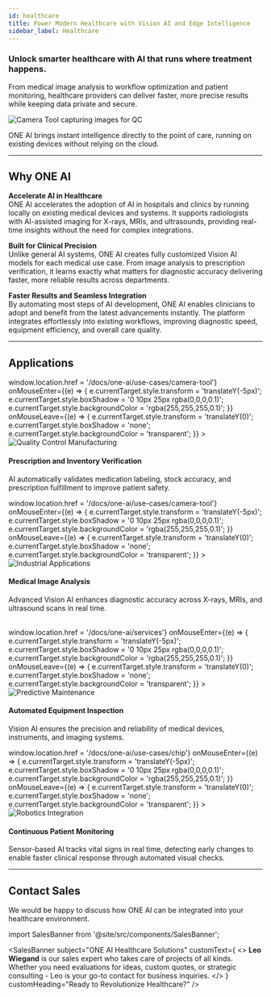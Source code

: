 ```yaml
---
id: healthcare
title: Power Modern Healthcare with Vision AI and Edge Intelligence
sidebar_label: Healthcare
---
```


### Unlock smarter healthcare with AI that runs where treatment happens.

From medical image analysis to workflow optimization and patient monitoring, healthcare providers can deliver faster, more precise results while keeping data private and secure.


<div style={{display:'flex', justifyContent:'center', margin:'20px 0'}}>
  <img src="/img/ai/one_ai_plugin/industries/Healthcare(1).jpg" alt="Camera Tool capturing images for QC" style={{maxHeight:'320px', borderRadius:'8px'}} />
</div>

ONE AI brings instant intelligence directly to the point of care, running on existing devices without relying on the cloud.

---
## Why ONE AI

**Accelerate AI in Healthcare**  
ONE AI accelerates the adoption of AI in hospitals and clinics by running locally on existing medical devices and systems. It supports radiologists with AI-assisted imaging for X-rays, MRIs, and ultrasounds, providing real-time insights without the need for complex integrations.

**Built for Clinical Precision**  
Unlike general AI systems, ONE AI creates fully customized Vision AI models for each medical use case. From image analysis to prescription verification, it learns exactly what matters for diagnostic accuracy delivering faster, more reliable results across departments.

**Faster Results and Seamless Integration**  
By automating most steps of AI development, ONE AI enables clinicians to adopt and benefit from the latest advancements instantly. The platform integrates effortlessly into existing workflows, improving diagnostic speed, equipment efficiency, and overall care quality.



---

## Applications

<div style={{display:'flex', justifyContent:'center', gap:'20px', margin:'20px 0', flexWrap:'wrap'}}>
  <div 
    style={{
      flex:'1', 
      minWidth:'280px', 
      textAlign:'center', 
      cursor:'pointer', 
      transition:'transform 0.3s ease, box-shadow 0.3s ease, background-color 0.3s ease', 
      padding:'15px', 
      borderRadius:'12px',
      backgroundColor:'transparent',
      ':hover': {
        transform:'translateY(-5px)', 
        boxShadow:'0 10px 25px rgba(0,0,0,0.1)',
        backgroundColor:'rgba(255,255,255,0.3)'
      }
    }}
    onClick={() => window.location.href = '/docs/one-ai/use-cases/camera-tool'}
    onMouseEnter={(e) => {
      e.currentTarget.style.transform = 'translateY(-5px)';
      e.currentTarget.style.boxShadow = '0 10px 25px rgba(0,0,0,0.1)';
      e.currentTarget.style.backgroundColor = 'rgba(255,255,255,0.1)';
    }}
    onMouseLeave={(e) => {
      e.currentTarget.style.transform = 'translateY(0)';
      e.currentTarget.style.boxShadow = 'none';
      e.currentTarget.style.backgroundColor = 'transparent';
    }}
  >
    <img src="/img/ai/one_ai_plugin/industries/HealthCarePillen.jpg" alt="Quality Control Manufacturing" style={{maxHeight:'320px', borderRadius:'8px', width:'100%'}} />
    <h4 style={{marginTop:'10px', marginBottom:'5px'}}>Prescription and Inventory Verification</h4>
    <p style={{fontSize:'14px', color:'#787878ff', margin:'0', fontWeight:'bold'}}>AI automatically validates medication labeling, stock accuracy, and prescription fulfillment to improve patient safety.</p>
  </div>
  <div 
    style={{
      flex:'1', 
      minWidth:'280px', 
      textAlign:'center', 
      cursor:'pointer', 
      transition:'transform 0.3s ease, box-shadow 0.3s ease, background-color 0.3s ease', 
      padding:'15px', 
      borderRadius:'12px',
      backgroundColor:'transparent',
      ':hover': {
        transform:'translateY(-5px)', 
        boxShadow:'0 10px 25px rgba(0,0,0,0.1)',
        backgroundColor:'rgba(255,255,255,0.3)'
      }
    }}
    onClick={() => window.location.href = '/docs/one-ai/use-cases/camera-tool'}
    onMouseEnter={(e) => {
      e.currentTarget.style.transform = 'translateY(-5px)';
      e.currentTarget.style.boxShadow = '0 10px 25px rgba(0,0,0,0.1)';
      e.currentTarget.style.backgroundColor = 'rgba(255,255,255,0.1)';
    }}
    onMouseLeave={(e) => {
      e.currentTarget.style.transform = 'translateY(0)';
      e.currentTarget.style.boxShadow = 'none';
      e.currentTarget.style.backgroundColor = 'transparent';
    }}
  >
    <img src="/img/ai/one_ai_plugin/industries/Healthcare(1).jpg" alt="Industrial Applications" style={{maxHeight:'320px', borderRadius:'8px', width:'100%'}} />
    <h4 style={{marginTop:'10px', marginBottom:'5px'}}>Medical Image Analysis</h4>
    <p style={{fontSize:'14px', color:'#787878ff', margin:'0', fontWeight:'bold'}}>Advanced Vision AI enhances diagnostic accuracy across X-rays, MRIs, and ultrasound scans in real time.</p>
  </div>
</div>
<br />
<div style={{display:'flex', justifyContent:'center', gap:'20px', margin:'20px 0', flexWrap:'wrap'}}>
  <div 
    style={{
      flex:'1', 
      minWidth:'280px', 
      textAlign:'center', 
      cursor:'pointer', 
      transition:'transform 0.3s ease, box-shadow 0.3s ease, background-color 0.3s ease', 
      padding:'15px', 
      borderRadius:'12px',
      backgroundColor:'transparent',
      ':hover': {
        transform:'translateY(-5px)', 
        boxShadow:'0 10px 25px rgba(0,0,0,0.1)',
        backgroundColor:'rgba(255,255,255,0.3)'
      }
    }}
    onClick={() => window.location.href = '/docs/one-ai/services'}
    onMouseEnter={(e) => {
      e.currentTarget.style.transform = 'translateY(-5px)';
      e.currentTarget.style.boxShadow = '0 10px 25px rgba(0,0,0,0.1)';
      e.currentTarget.style.backgroundColor = 'rgba(255,255,255,0.1)';
    }}
    onMouseLeave={(e) => {
      e.currentTarget.style.transform = 'translateY(0)';
      e.currentTarget.style.boxShadow = 'none';
      e.currentTarget.style.backgroundColor = 'transparent';
    }}
  >
    <img src="/img/ai/one_ai_plugin/industries/healthcareSpritze.jpg" alt="Predictive Maintenance" style={{maxHeight:'320px', borderRadius:'8px', width:'100%'}} />
    <h4 style={{marginTop:'10px', marginBottom:'5px'}}>Automated Equipment Inspection</h4>
    <p style={{fontSize:'14px', color:'#787878ff', margin:'0', fontWeight:'bold'}}>Vision AI ensures the precision and reliability of medical devices, instruments, and imaging systems.</p>
  </div>
  <div 
    style={{
      flex:'1', 
      minWidth:'280px', 
      textAlign:'center', 
      cursor:'pointer', 
      transition:'transform 0.3s ease, box-shadow 0.3s ease, background-color 0.3s ease', 
      padding:'15px', 
      borderRadius:'12px',
      backgroundColor:'transparent',
      ':hover': {
        transform:'translateY(-5px)', 
        boxShadow:'0 10px 25px rgba(0,0,0,0.1)',
        backgroundColor:'rgba(255,255,255,0.3)'
      }
    }}
    onClick={() => window.location.href = '/docs/one-ai/use-cases/chip'}
    onMouseEnter={(e) => {
      e.currentTarget.style.transform = 'translateY(-5px)';
      e.currentTarget.style.boxShadow = '0 10px 25px rgba(0,0,0,0.1)';
      e.currentTarget.style.backgroundColor = 'rgba(255,255,255,0.1)';
    }}
    onMouseLeave={(e) => {
      e.currentTarget.style.transform = 'translateY(0)';
      e.currentTarget.style.boxShadow = 'none';
      e.currentTarget.style.backgroundColor = 'transparent';
    }}
  >
    <img src="/img/ai/one_ai_plugin/industries/PatientScreening.jpg" alt="Robotics Integration" style={{maxHeight:'320px', borderRadius:'8px', width:'100%'}} />
    <h4 style={{marginTop:'10px', marginBottom:'5px'}}>Continuous Patient Monitoring</h4>
    <p style={{fontSize:'14px', color:'#787878ff', margin:'0', fontWeight:'bold'}}>Sensor-based AI tracks vital signs in real time, detecting early changes to enable faster clinical response through automated visual checks.</p>
  </div>
</div>


---

## Contact Sales

We would be happy to discuss how ONE AI can be integrated into your healthcare environment.

import SalesBanner from '@site/src/components/SalesBanner';

<SalesBanner 
  subject="ONE AI Healthcare Solutions" 
  customText={
    <>
      <strong>Leo Wiegand</strong> is our sales expert who takes care of projects of all kinds. Whether you need evaluations for ideas, custom quotes, or strategic consulting - Leo is your go-to contact for business inquiries.
    </>
  }
  customHeading="Ready to Revolutionize Healthcare?"
/>